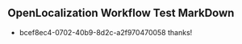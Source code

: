 ## OpenLocalization Workflow Test MarkDown
* bcef8ec4-0702-40b9-8d2c-a2f970470058 
thanks!<!--HONumber=Mar16_HO3-->
